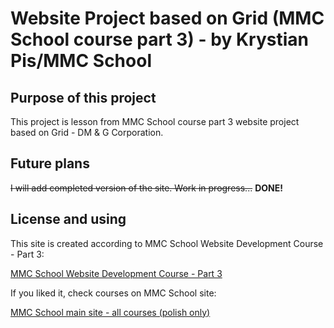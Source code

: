 # Website Project based on Grid (MMC School course part 3) - by Krystian Pis/MMC School

## Purpose of this project

This project is lesson from MMC School course part 3 website project based on Grid - DM & G Corporation.

## Future plans

~~I will add completed version of the site. Work in progress...~~ **DONE!**

## License and using

This site is created according to MMC School Website Development Course - Part 3:

[MMC School Website Development Course - Part 3](https://mmcschool.pl/kursy/kurs-tworzenia-stron-www-cz-3.html)

If you liked it, check courses on MMC School site:

[MMC School main site - all courses (polish only)](https://mmcschool.pl/)
